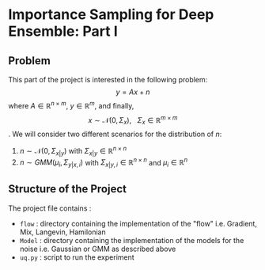 # Importance Sampling for Deep Ensemble: Part I

## Problem

This part of the project is interested in the following problem:
$$y = Ax + n$$
where $A \in \mathbb{R}^{n \times m},~ y \in \mathbb{R}^m$, and finally,
$$ x \sim \mathcal{N}(0, \Sigma_{x}), ~~~ \Sigma_{x} \in \mathbb{R}^{m \times m} $$. We will consider two different scenarios for the distribution of $n$:
1. $n \sim \mathcal{N}(0, \Sigma_{x|y})$ with $\Sigma_{x|y} \in \mathbb{R}^{n \times n}$
2. $n \sim GMM(\mu_i, \Sigma_{y|x, i})$ with $\Sigma_{x|y, i} \in \mathbb{R}^{n \times n}$ and $\mu_i \in \mathbb{R}^n$

## Structure of the Project
The project file contains :
* `flow` : directory containing the implementation of the "flow" i.e. Gradient, Mix, Langevin, Hamilonian
* `Model` : directory containing the implementation of the models for the noise i.e. Gaussian or GMM as described above
* `uq.py` : script to run the experiment








  








